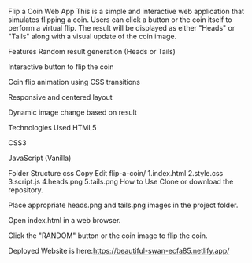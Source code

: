 Flip a Coin Web App
This is a simple and interactive web application that simulates flipping a coin. Users can click a button or the coin itself to perform a virtual flip. The result will be displayed as either "Heads" or "Tails" along with a visual update of the coin image.

Features
Random result generation (Heads or Tails)

Interactive button to flip the coin

Coin flip animation using CSS transitions

Responsive and centered layout

Dynamic image change based on result

Technologies Used
HTML5

CSS3

JavaScript (Vanilla)

Folder Structure
css
Copy
Edit
flip-a-coin/
1.index.html
2.style.css
3.script.js
4.heads.png
5.tails.png
How to Use
Clone or download the repository.

Place appropriate heads.png and tails.png images in the project folder.

Open index.html in a web browser.

Click the "RANDOM" button or the coin image to flip the coin.

Deployed Website is here:https://beautiful-swan-ecfa85.netlify.app/